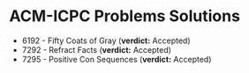 # ACM-ICPC Problems Solutions

- 6192 - Fifty Coats of Gray (**verdict:** Accepted)
- 7292 - Refract Facts (**verdict:** Accepted)
- 7295 - Positive Con Sequences (**verdict:** Accepted)